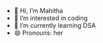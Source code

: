 - 👋 Hi, I’m Mahitha
- 👀 I’m interested in coding
- 🌱 I’m currently learning DSA
- 😄 Pronouns: her

<!---
mahitha005/mahitha005 is a ✨ special ✨ repository because its `README.md` (this file) appears on your GitHub profile.
You can click the Preview link to take a look at your changes.
--->
